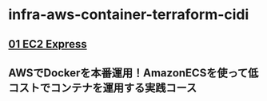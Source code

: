 # infra-aws-container-terraform-cidi

## [01 EC2 Express](01_ec2_express.md)



## AWSでDockerを本番運用！AmazonECSを使って低コストでコンテナを運用する実践コース



